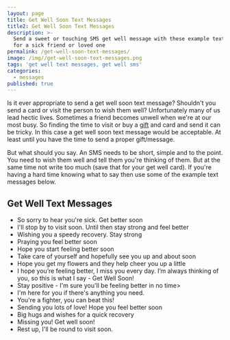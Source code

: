 ```yaml
---
layout: page
title: Get Well Soon Text Messages
title2: Get Well Soon Text Messages
description: >-
  Send a sweet or touching SMS get well message with these example text messages
  for a sick friend or loved one
permalink: /get-well-soon-text-messages/
image: /img//get-well-soon-text-messages.png
tags: 'get well text messages, get well sms'
categories:
  - messages
published: true
---
```


<p>
Is it ever appropriate to send a get well soon text message? Shouldn't you send a card or visit the person to wish them well? Unfortunately many of us lead hectic lives. Sometimes a friend becomes unwell when we're at our most busy. So finding the time to visit or buy a <a href="/get-well-gifts/">gift</a> and card and send it can be tricky. In this case a get well soon text message would be acceptable. At least until you have the time to send a proper gift/message.
</p>

<p>
But what should you say. An SMS needs to be short, simple and to the point. You need to wish them
well and tell them you're thinking of them. But at the same time not write too much (save that for your get well card). If you're having a hard time knowing what to say then use some of the example text messages below.
</p>

<h2>Get Well Text Messages</h2>

<ul class="heart">
<li>So sorry to hear you're sick. Get better soon</li>
<li>I'll stop by to visit soon. Until then stay strong and feel better</li>
<li>Wishing you a speedy recovery. Stay strong</li>
<li>Praying you feel better soon</li>
<li>Hope you start feeling better soon</li>
<li>Take care of yourself and hopefully see you up and about soon</li>
<li>Hope you get my flowers and they help cheer you up a little</li>
<li>I hope you’re feeling better, I miss you every day. I’m always thinking of you, so this is what I say - Get Well Soon!</li>
<li>Stay positive - I'm sure you'll be feeling better in no time></li>
<li>I'm here for you if there's anything you need.</li>
<li>You're a fighter, you can beat this!</li>
<li>Sending you lots of love! Hope you feel better soon</li>
<li>Big hugs and wishes for a quick recovery</li>
<li>Missing you! Get well soon!</li>
<li>Rest up, I'll be round to visit soon.</li>
</ul>
